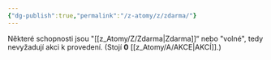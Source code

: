 ```yaml
---
{"dg-publish":true,"permalink":"/z-atomy/z/zdarma/"}
---
```


Některé schopnosti jsou "[[z_Atomy/Z/Zdarma\|Zdarma]]“ nebo "volné", tedy nevyžadují akci k provedení. (Stojí **0** [[z_Atomy/A/AKCE\|AKCÍ]].)